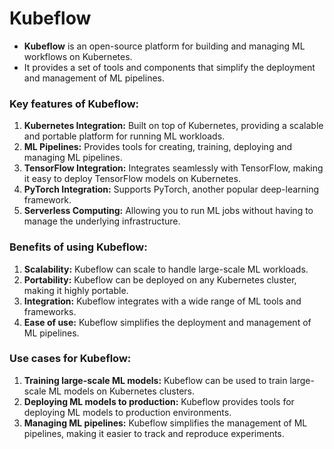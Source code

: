 # **Kubeflow**

- **Kubeflow** is an open-source platform for building and managing ML workflows on Kubernetes.
- It provides a set of tools and components that simplify the deployment and management of ML pipelines.

### **Key features of Kubeflow:**

1. **Kubernetes Integration:** Built on top of Kubernetes, providing a scalable and portable platform for running ML workloads.
2. **ML Pipelines:** Provides tools for creating, training, deploying and managing ML pipelines.
3. **TensorFlow Integration:** Integrates seamlessly with TensorFlow, making it easy to deploy TensorFlow models on Kubernetes.
4. **PyTorch Integration:** Supports PyTorch, another popular deep-learning framework.
5. **Serverless Computing:** Allowing you to run ML jobs without having to manage the underlying infrastructure.

### **Benefits of using Kubeflow:**
1. **Scalability:** Kubeflow can scale to handle large-scale ML workloads.
2. **Portability:** Kubeflow can be deployed on any Kubernetes cluster, making it highly portable.
3. **Integration:** Kubeflow integrates with a wide range of ML tools and frameworks.
4. **Ease of use:** Kubeflow simplifies the deployment and management of ML pipelines.

### **Use cases for Kubeflow:**
1. **Training large-scale ML models:** Kubeflow can be used to train large-scale ML models on Kubernetes clusters.
2. **Deploying ML models to production:** Kubeflow provides tools for deploying ML models to production environments.
3. **Managing ML pipelines:** Kubeflow simplifies the management of ML pipelines, making it easier to track and reproduce experiments.

